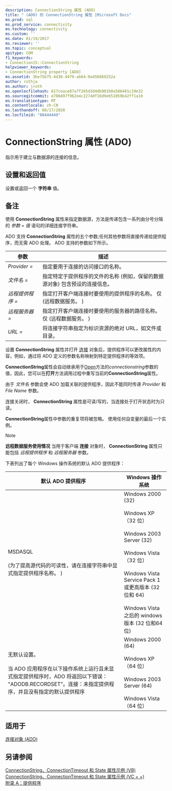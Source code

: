 ```yaml
---
description: ConnectionString 属性 (ADO)
title: " (ADO) 的 ConnectionString 属性 |Microsoft Docs"
ms.prod: sql
ms.prod_service: connectivity
ms.technology: connectivity
ms.custom: ''
ms.date: 01/19/2017
ms.reviewer: ''
ms.topic: conceptual
apitype: COM
f1_keywords:
- Connection15::ConnectionString
helpviewer_keywords:
- ConnectionString property [ADO]
ms.assetid: 3be75b75-4d36-4479-ab64-9a456869252a
author: rothja
ms.author: jroth
ms.openlocfilehash: 617ceace87a7f265d3d4db901b0a586481c19e32
ms.sourcegitcommit: e700497f962e4c2274df16d9e651059b42ff1a10
ms.translationtype: MT
ms.contentlocale: zh-CN
ms.lasthandoff: 08/17/2020
ms.locfileid: "88444449"
---
```

# <a name="connectionstring-property-ado"></a>ConnectionString 属性 (ADO)
指示用于建立与数据源的连接的信息。  
  
## <a name="settings-and-return-values"></a>设置和返回值  
 设置或返回一个 **字符串** 值。  
  
## <a name="remarks"></a>备注  
 使用 **ConnectionString** 属性来指定数据源，方法是传递包含一系列由分号分隔的 *参数* *= 值* 语句的详细连接字符串。  
  
 ADO 支持 **ConnectionString** 属性的五个参数;任何其他参数将直接传递给提供程序，而无需 ADO 处理。 ADO 支持的参数如下所示。  
  
|参数|描述|  
|--------------|-----------------|  
|*Provider =*|指定要用于连接的访问接口的名称。|  
|*文件名 =*|指定特定于提供程序的文件的名称 (例如，保留的数据源对象) 包含预设的连接信息。|  
|*远程提供程序 =*|指定打开客户端连接时要使用的提供程序的名称。 仅 (远程数据服务。 ) |  
|*远程服务器 =*|指定打开客户端连接时要使用的服务器的路径名称。 仅 (远程数据服务。 ) |  
|*URL =*|将连接字符串指定为标识资源的绝对 URL，如文件或目录。|  
  
 设置 **ConnectionString** 属性并打开 [连接](../../../ado/reference/ado-api/connection-object-ado.md) 对象后，提供程序可以更改属性的内容，例如，通过将 ADO 定义的参数名称映射到特定提供程序的等效项。  
  
 **ConnectionString**属性会自动继承用于[Open](../../../ado/reference/ado-api/open-method-ado-connection.md)方法的*connectionstring*参数的值，因此，您可以在**打开**方法调用过程中重写当前的**ConnectionString**属性。  
  
 由于 *文件名* 参数会使 ADO 加载关联的提供程序，因此不能同时传递 *Provider* 和 *File Name* 参数。  
  
 连接关闭时， **ConnectionString** 属性是可读/写的，当连接处于打开状态时为只读。  
  
 **ConnectionString**属性中参数的重复项将被忽略。 使用任何自变量的最后一个实例。  
  
> [!NOTE]
>  **远程数据服务使用情况** 当用于客户端 **连接** 对象时， **ConnectionString** 属性只能包括 *远程提供程序* 和 *远程服务器* 参数。  
  
 下表列出了每个 Windows 操作系统的默认 ADO 提供程序：  
  
|默认 ADO 提供程序|Windows 操作系统|  
|--------------------------|------------------------------|  
|MSDASQL<br /><br />  (为了提高源代码的可读性，请在连接字符串中显式指定提供程序名称。 ) |Windows 2000 (32) <br /><br /> Windows XP（32 位）<br /><br /> Windows 2003 Server (32) <br /><br /> Windows Vista（32 位）<br /><br /> Windows Vista Service Pack 1 或更高版本 (32 位和 64) <br /><br /> Windows Vista 之后的 windows 版本 (32 位和64位) |  
|无默认设置。<br /><br /> 当 ADO 应用程序在以下操作系统上运行且未显式指定提供程序时，ADO 将返回以下错误： "ADODB.RECORDSET"。连接：未指定提供程序，并且没有指定的默认提供程序|Windows 2000 (64) <br /><br /> Windows XP（64 位）<br /><br /> Windows 2003 Server (64) <br /><br /> Windows Vista（64 位）|  
  
## <a name="applies-to"></a>适用于  
 [连接对象 (ADO)](../../../ado/reference/ado-api/connection-object-ado.md)  
  
## <a name="see-also"></a>另请参阅  
 [ConnectionString、ConnectionTimeout 和 State 属性示例 (VB) ](../../../ado/reference/ado-api/connectionstring-connectiontimeout-and-state-properties-example-vb.md)   
 [ConnectionString、ConnectionTimeout 和 State 属性示例 (VC + +) ](../../../ado/reference/ado-api/connectionstring-connectiontimeout-and-state-properties-example-vc.md)   
 [附录 A：提供程序](../../../ado/guide/appendixes/appendix-a-providers.md)
